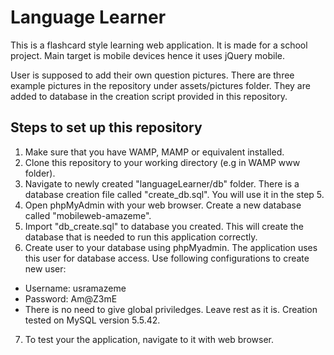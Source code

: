 # Language Learner

This is a flashcard style learning web application. It is made for a school project. Main target is mobile devices hence it uses jQuery mobile.

User is supposed to add their own question pictures. There are three example pictures in the repository under assets/pictures folder. They are added to database in the creation script provided in this repository.

## Steps to set up this repository

1. Make sure that you have WAMP, MAMP or equivalent installed.
2. Clone this repository to your working directory (e.g in WAMP www folder).
3. Navigate to newly created "languageLearner/db" folder. There is a database creation file called "create_db.sql". You will use it in the step 5.
4. Open phpMyAdmin with your web browser. Create a new database called "mobileweb-amazeme".
5. Import "db_create.sql" to database you created. This will create the database that is needed to run this application correctly.
6. Create user to your database using phpMyadmin. The application uses this user for database access. Use following configurations to create new user:
  * Username: usramazeme
  * Password: Am@Z3mE
  * There is no need to give global priviledges. Leave rest as it is. Creation tested on MySQL version 5.5.42.

7. To test your the application, navigate to it with web browser.
